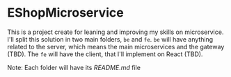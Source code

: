 # EShopMicroservice
This is a project create for leaning and improving my skills on microservice. I'll split this solution in two main folders, `be` and `fe`. `be` will have anything related to the server, which means the main microservices and the gateway (TBD). The `fe` will have the client, that I'll implement on React (TBD).

Note: Each folder will have its _README.md_ file
